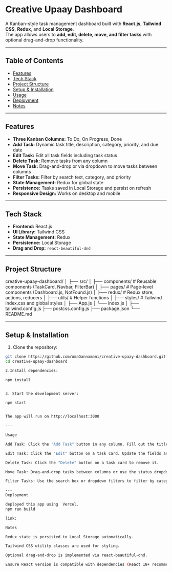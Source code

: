 # Creative Upaay Dashboard

A Kanban-style task management dashboard built with **React.js**, **Tailwind CSS**, **Redux**, and **Local Storage**.  
The app allows users to **add, edit, delete, move, and filter tasks** with optional drag-and-drop functionality.

---

## Table of Contents

- [Features](#features)  
- [Tech Stack](#tech-stack)  
- [Project Structure](#project-structure)  
- [Setup & Installation](#setup--installation)  
- [Usage](#usage)  
- [Deployment](#deployment)  
- [Notes](#notes)

---

## Features

- **Three Kanban Columns:** To Do, On Progress, Done  
- **Add Task:** Dynamic task title, description, category, priority, and due date  
- **Edit Task:** Edit all task fields including task status  
- **Delete Task:** Remove tasks from any column  
- **Move Task:** Drag-and-drop or via dropdown to move tasks between columns  
- **Filter Tasks:** Filter by search text, category, and priority  
- **State Management:** Redux for global state  
- **Persistence:** Tasks saved in Local Storage and persist on refresh  
- **Responsive Design:** Works on desktop and mobile  

---

## Tech Stack

- **Frontend:** React.js  
- **UI Library:** Tailwind CSS  
- **State Management:** Redux  
- **Persistence:** Local Storage  
- **Drag and Drop:** `react-beautiful-dnd`  

---

## Project Structure

creative-upaay-dashboard/
│
├── src/
│ ├── components/ # Reusable components (TaskCard, Navbar, FilterBar)
│ ├── pages/ # Page-level components (Dashboard.js, NotFound.js)
│ ├── redux/ # Redux store, actions, reducers
│ ├── utils/ # Helper functions
│ ├── styles/ # Tailwind index.css and global styles
│ ├── App.js
│ └── index.js
│
├── tailwind.config.js
├── postcss.config.js
├── package.json
└── README.md

---

## Setup & Installation

1. Clone the repository:

```bash
git clone https://github.com/umaGannamani/creative-upaay-dashboard.git
cd creative-upaay-dashboard

2.Install dependencies:

npm install


3. Start the development server:

npm start


The app will run on http://localhost:3000

---

Usage

Add Task: Click the "Add Task" button in any column. Fill out the title, description, category, priority, and due date.

Edit Task: Click the "Edit" button on a task card. Update the fields and change the task status if needed.

Delete Task: Click the "Delete" button on a task card to remove it.

Move Task: Drag-and-drop tasks between columns or use the status dropdown while editing.

Filter Tasks: Use the search box or dropdown filters to filter by category or priority.

---
Deployment

deployed this app using  Vercel.
npm run build

link: 

Notes

Redux state is persisted to Local Storage automatically.

Tailwind CSS utility classes are used for styling.

Optional drag-and-drop is implemented via react-beautiful-dnd.

Ensure React version is compatible with dependencies (React 18+ recommended).
